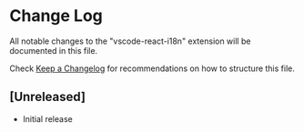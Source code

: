 # Change Log
All notable changes to the "vscode-react-i18n" extension will be documented in this file.

Check [Keep a Changelog](http://keepachangelog.com/) for recommendations on how to structure this file.

## [Unreleased]
- Initial release